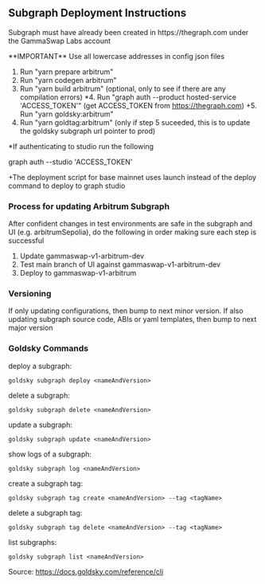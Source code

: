 ## Subgraph Deployment Instructions

<p>Subgraph must have already been created in https://thegraph.com under the GammaSwap Labs account</p>
**IMPORTANT** Use all lowercase addresses in config json files

1. Run "yarn prepare arbitrum"
2. Run "yarn codegen arbitrum"
3. Run "yarn build arbitrum" (optional, only to see if there are any compilation errors)
*4. Run "graph auth --product hosted-service 'ACCESS_TOKEN'" (get ACCESS_TOKEN from https://thegraph.com)
+5. Run "yarn goldsky:arbitrum"
6. Run "yarn goldtag:arbitrum" (only if step 5 suceeded, this is to update the goldsky subgraph url pointer to prod)

*If authenticating to studio run the following

graph auth --studio 'ACCESS_TOKEN'

+The deployment script for base mainnet uses launch instead of the deploy command to deploy to graph studio

### Process for updating Arbitrum Subgraph

After confident changes in test environments are safe in the subgraph and UI (e.g. arbitrumSepolia), do the following
in order making sure each step is successful

1. Update gammaswap-v1-arbitrum-dev
2. Test main branch of UI against gammaswap-v1-arbitrum-dev
3. Deploy to gammaswap-v1-arbitrum

### Versioning

If only updating configurations, then bump to next minor version. If also updating subgraph source code, ABIs or yaml
templates, then bump to next major version

### Goldsky Commands

deploy a subgraph:

`goldsky subgraph deploy <nameAndVersion>`

delete a subgraph: 

`goldsky subgraph delete <nameAndVersion>`

update a subgraph:

`goldsky subgraph update <nameAndVersion>`

show logs of a subgraph:

`goldsky subgraph log <nameAndVersion>`

create a subgraph tag:

`goldsky subgraph tag create <nameAndVersion> --tag <tagName>`

delete a subgraph tag:

`goldsky subgraph tag delete <nameAndVersion> --tag <tagName>`

list subgraphs:

`goldsky subgraph list <nameAndVersion>`

Source: https://docs.goldsky.com/reference/cli
